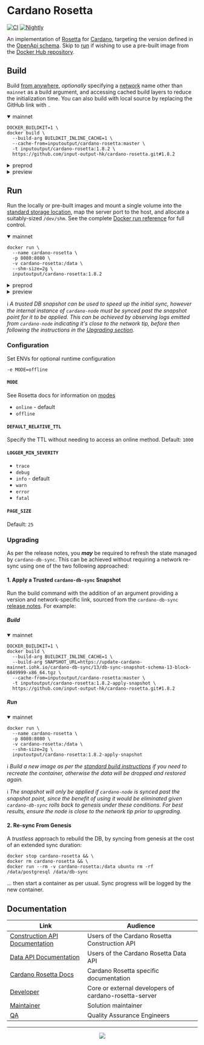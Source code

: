 # Cardano Rosetta
[![CI][img_src_CI]][workflow_CI] [![Nightly][img_src_Nightly]][workflow_Nightly]

An implementation of [Rosetta] for [Cardano], targeting the version defined in the [OpenApi 
schema]. Skip to [run](#run) if wishing to use a pre-built image from the [Docker Hub repository]. 


## Build
Build [from anywhere], _optionally_ specifying a [network] name other than `mainnet` as a 
build argument, and accessing cached build layers to reduce the initialization time. You can also 
build with local source by replacing the GitHub link with `.`

<details open>
  <summary>mainnet</summary>

```console
DOCKER_BUILDKIT=1 \
docker build \
  --build-arg BUILDKIT_INLINE_CACHE=1 \
  --cache-from=inputoutput/cardano-rosetta:master \
  -t inputoutput/cardano-rosetta:1.8.2 \
  https://github.com/input-output-hk/cardano-rosetta.git#1.8.2
```

</details>

<details>
  <summary>preprod</summary>

```console
DOCKER_BUILDKIT=1 \
docker build \
  --build-arg BUILDKIT_INLINE_CACHE=1 \
  --build-arg NETWORK=preprod \
  --cache-from=inputoutput/cardano-rosetta:master \
  -t inputoutput/cardano-rosetta:1.8.2-preprod \
  https://github.com/input-output-hk/cardano-rosetta.git#1.8.2
```

</details>

<details>
  <summary>preview</summary>

```console
DOCKER_BUILDKIT=1 \
docker build \
  --build-arg BUILDKIT_INLINE_CACHE=1 \
  --build-arg NETWORK=preview \
  --cache-from=inputoutput/cardano-rosetta:master \
  -t inputoutput/cardano-rosetta:1.8.2-preview \
  https://github.com/input-output-hk/cardano-rosetta.git#1.8.2
```

</details>

## Run
Run the locally or pre-built images and mount a single volume into the [standard storage 
location], map the server port to the host, and allocate a suitably-sized `/dev/shm`. See the 
complete [Docker run reference] for full control.

<details open>
  <summary>mainnet</summary>

```console
docker run \
  --name cardano-rosetta \
  -p 8080:8080 \
  -v cardano-rosetta:/data \
  --shm-size=2g \
  inputoutput/cardano-rosetta:1.8.2
```

</details>

<details>
  <summary>preprod</summary>

```console
docker run \
  --name cardano-rosetta-preprod \
  -p 8081:8080 \
  -v cardano-rosetta-preprod:/data \
  --shm-size=2g \
  inputoutput/cardano-rosetta:1.8.2-preprod
```

</details>

<details>
  <summary>preview</summary>

```console
docker run \
  --name cardano-rosetta-preview \
  -p 8081:8080 \
  -v cardano-rosetta-preview:/data \
  --shm-size=2g \
  inputoutput/cardano-rosetta:1.8.2-preview
```

</details>

:information_source: _A trusted DB snapshot can be used to speed up the initial sync, however
the internal instance of `cardano-node` must be synced past the snapshot point for it to be
applied. This can be achieved by observing logs emitted from `cardano-node` indicating it's 
close to the network tip, before then following the instructions in the [Upgrading section](#upgrading)._

### Configuration

Set ENVs for optional runtime configuration
```console
-e MODE=offline
```

#### `MODE`
See Rosetta docs for information on [modes]
- `online` - default
- `offline`

#### `DEFAULT_RELATIVE_TTL`
Specify the TTL without needing to access an online method. Default: `1000`

#### `LOGGER_MIN_SEVERITY`
- `trace`
- `debug`
- `info` - default
- `warn`
- `error`
- `fatal`

#### `PAGE_SIZE`
Default: `25`

### Upgrading
As per the release notes, you **_may_** be required to refresh the state managed by 
`cardano-db-sync`. This can be achieved without requiring a network re-sync using one of the two 
following approached:

#### 1. Apply a Trusted `cardano-db-sync` Snapshot
Run the build command with the addition of an argument providing a version and network-specific 
link, sourced from the `cardano-db-sync` [release notes](https://github.com/input-output-hk/cardano-db-sync/releases).
For example:

##### Build
<details open>
  <summary>mainnet</summary>

```console
DOCKER_BUILDKIT=1 \
docker build \
  --build-arg BUILDKIT_INLINE_CACHE=1 \
  --build-arg SNAPSHOT_URL=https://update-cardano-mainnet.iohk.io/cardano-db-sync/13/db-sync-snapshot-schema-13-block-6849999-x86_64.tgz \
  --cache-from=inputoutput/cardano-rosetta:master \
  -t inputoutput/cardano-rosetta:1.8.2-apply-snapshot \
  https://github.com/input-output-hk/cardano-rosetta.git#1.8.2
```

</details>

##### Run

<details open>
  <summary>mainnet</summary>

```console
docker run \
  --name cardano-rosetta \
  -p 8080:8080 \
  -v cardano-rosetta:/data \
  --shm-size=2g \
  inputoutput/cardano-rosetta:1.8.2-apply-snapshot
```

</details>

:information_source: _Build a new image as per the [standard build instructions] if you need to 
recreate the container, otherwise the data will be dropped and restored again._

:information_source: _The snapshot will only be applied if `cardano-node` is synced past the 
snapshot point, since the benefit of using it would be eliminated given `cardano-db-sync` rolls back
to genesis under these conditions. For best results, ensure the node is close to the network tip
prior to upgrading._ 

#### 2. Re-sync From Genesis
A _trustless_ approach to rebuild the DB, by syncing from genesis at the cost of an extended sync 
duration:
```console
docker stop cardano-rosetta && \
docker rm cardano-rosetta && \
docker run --rm -v cardano-rosetta:/data ubuntu rm -rf /data/postgresql /data/db-sync
```
... then start a container as per usual. Sync progress will be logged by the new container. 

## Documentation

| Link                               | Audience                                                     |
| ---                                | ---                                                          |
| [Construction API Documentation]   | Users of the Cardano Rosetta Construction API                |
| [Data API Documentation]           | Users of the Cardano Rosetta Data API                        |
| [Cardano Rosetta Docs]             | Cardano Rosetta specific documentation                       |
| [Developer]                        | Core or external developers of cardano-rosetta-server        |
| [Maintainer]                       | Solution maintainer                                          |
| [QA]                               | Quality Assurance Engineers                                  |

<hr/>

<p align="center">
  <a href="https://github.com/input-output-hk/cardano-rosetta/blob/master/LICENSE.md"><img src="https://img.shields.io/github/license/input-output-hk/cardano-rosetta.svg?style=for-the-badge" /></a>
</p>

[img_src_CI]: https://github.com/input-output-hk/cardano-rosetta/workflows/CI/badge.svg
[workflow_CI]: https://github.com/input-output-hk/cardano-rosetta/actions?query=workflow%3ACI
[img_src_Nightly]: https://github.com/input-output-hk/cardano-rosetta/workflows/Nightly/badge.svg
[workflow_Nightly]: https://github.com/input-output-hk/cardano-rosetta/actions?query=workflow%3ANightly
[Rosetta]: https://www.rosetta-api.org/docs/welcome.html
[Cardano]: https://cardano.org/
[OpenApi schema]: cardano-rosetta-server/src/server/openApi.json#L4
[Docker Hub repository]: https://hub.docker.com/r/inputoutput/cardano-rosetta/tags?page=1&ordering=last_updated
[from anywhere]: https://www.rosetta-api.org/docs/node_deployment.html#build-anywhere
[network]: config/network
[standard storage location]: https://www.rosetta-api.org/docs/standard_storage_location.html
[Docker run reference]: https://docs.docker.com/engine/reference/run/
[modes]: https://www.rosetta-api.org/docs/node_deployment.html#multiple-modes
[docs]: cardano-rosetta-server/README.md
[standard build instructions]: #build
[Construction API Documentation]: https://www.rosetta-api.org/docs/construction_api_introduction.html
[Data API Documentation]: https://www.rosetta-api.org/docs/data_api_introduction.html
[Cardano Rosetta Docs]: ./docs
[Developer]: cardano-rosetta-server/README.md
[Maintainer]: docs/MAINTAINER.md
[QA]: docs/QA.md
